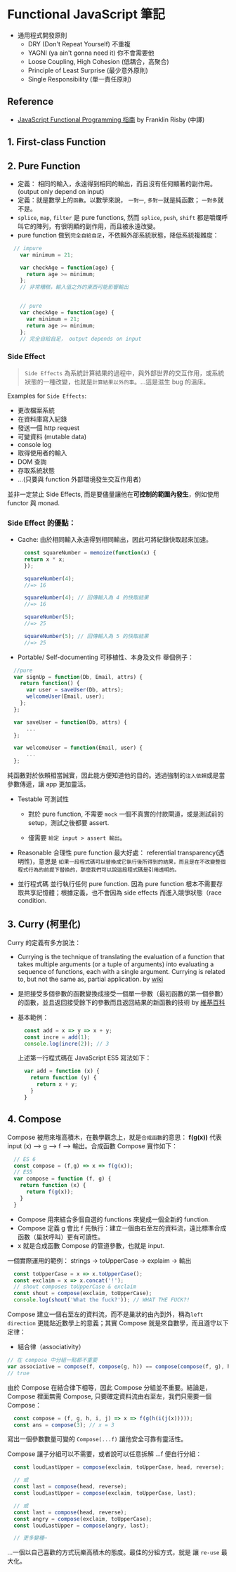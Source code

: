 # Functional JavaScript 筆記

* 通用程式開發原則
  * DRY (Don't Repeat Yourself) 不重複
  * YAGNI (ya ain't gonna need it) 你不會需要他
  * Loose Coupling, High Cohesion (低耦合，高聚合)
  * Principle of Least Surprise (最少意外原則)
  * Single Responsibility (單一責任原則)



## Reference 
  * [JavaScript Functional Programming 指南](https://jigsawye.gitbooks.io/mostly-adequate-guide/content/) by Franklin Risby (中譯)

## 1. First-class Function

## 2. Pure Function
  * 定義： 相同的輸入，永遠得到相同的輸出，而且沒有任何顯著的副作用。(output only depend on input)
  * 定義：就是數學上的``函數``。以數學來說， ``一對一``, ``多對一``就是純函數； ``一對多``就不是。
  * ``splice``, ``map``, ``filter`` 是 pure functions, 然而 ``splice``, ``push``, ``shift`` 都是嚼爛呼叫它的陣列，有很明顯的副作用，而且被永遠改變。
  * pure function 做到``完全自給自足``，不依賴外部系統狀態，降低系統複雜度：
  ```js
    // impure
      var minimum = 21;

      var checkAge = function(age) {
        return age >= minimum;
      };
      // 非常糟糕，輸入值之外的東西可能影響輸出


      // pure
      var checkAge = function(age) {
        var minimum = 21;
        return age >= minimum;
      };
      // 完全自給自足， output depends on input
  ```

### Side Effect
  > ``Side Effects`` 為系統計算結果的過程中，與外部世界的交互作用，或系統狀態的一種改變，也就是``計算結果以外的事``。...這是滋生 bug 的溫床。

Examples for ``Side Effects``:
  * 更改檔案系統
  * 在資料庫寫入紀錄
  * 發送一個 http request
  * 可變資料 (mutable data)
  * console log
  * 取得使用者的輸入
  * DOM 查詢
  * 存取系統狀態
  * ...(只要與 function 外部環境發生交互作用者)

並非一定禁止 Side Effects, 而是要儘量讓他在**可控制的範圍內發生**，例如使用 functor 與 monad.

### Side Effect 的優點：
* Cache: 由於相同輸入永遠得到相同輸出，因此可將紀錄快取起來加速。
  ```js
    const squareNumber = memoize(function(x) {
    return x * x;
    });

    squareNumber(4);
    //=> 16

    squareNumber(4); // 回傳輸入為 4 的快取結果
    //=> 16

    squareNumber(5);
    //=> 25

    squareNumber(5); // 回傳輸入為 5 的快取結果
    //=> 25
  ```
* Portable/ Self-documenting 可移植性、本身及文件
舉個例子：
```js
  //pure
  var signUp = function(Db, Email, attrs) {
    return function() {
      var user = saveUser(Db, attrs);
      welcomeUser(Email, user);
    };
  };

  var saveUser = function(Db, attrs) {
      ...
  };

  var welcomeUser = function(Email, user) {
      ...
  };
```
純函數對於依賴相當誠實，因此能方便知道他的目的。透過強制的``注入依賴``或是當參數傳遞，讓 app 更加靈活。

* Testable 可測試性

  * 對於 pure function, 不需要 ``mock`` 一個不真實的付款閘道，或是測試前的 setup，測試之後都要 assert.

  * 僅需要 ``給定 input > assert 輸出``。

* Reasonable 合理性
pure function 最大好處： referential transparency(透明性)，意思是 ``如果一段程式碼可以替換成它執行後所得到的結果，而且是在不改變整個程式行為的前提下替換的，那麼我們可以說這段程式碼是引用透明的。``

* 並行程式碼
並行執行任何 pure function. 因為 pure function 根本不需要存取共享記憶體；根據定義，也不會因為 side effects 而進入競爭狀態（race condition.

## 3. Curry (柯里化)
Curry 的定義有多方說法：
* Currying is the technique of translating the evaluation of a function that takes multiple arguments (or a tuple of arguments) into evaluating a sequence of functions, each with a single argument. Currying is related to, but not the same as, partial application. by [wiki](https://en.wikipedia.org/wiki/Currying)
* 是把接受多個參數的函數變換成接受一個單一參數（最初函數的第一個參數）的函數，並且返回接受餘下的參數而且返回結果的新函數的技術 by [維基百科](https://zh.wikipedia.org/wiki/%E6%9F%AF%E9%87%8C%E5%8C%96)

* 基本範例：
  ```js
    const add = x => y => x + y;
    const incre = add(1);
    console.log(incre(2)); // 3
  ```
  上述第一行程式碼在 JavaScript ES5 寫法如下：
  ```js
    var add = function (x) {
      return function (y) {
        return x + y;
      }
    }
  ```


## 4. Compose 
Compose 被用來堆高積木，在數學觀念上，就是``合成函數``的意思： **f(g(x))** 代表 input (x) --> g --> f --> 輸出。合成函數 Compose 實作如下：
  ```js
    // ES 6
    const compose = (f,g) => x => f(g(x)); 
    // ES5
    var compose = function (f, g) {
      return function (x) {
        return f(g(x));
      }
    }
  ```
* Compose 用來結合多個自選的 functions 來變成一個全新的 function.
* Compose 定義 g 會比 f 先執行：建立一個由右至左的資料流，遠比標準合成函數（巢狀呼叫）更有可讀性。
* x 就是合成函數 Compose 的管道參數，也就是 input.

一個實際運用的範例： strings -> toUpperCase -> explaim -> 輸出
  ```js
    const toUpperCase = x => x.toUpperCase();
    const exclaim = x => x.concat('!');
    // shout composes toUpperCase & exclaim
    const shout = compose(exclaim, toUpperCase);
    console.log(shout('What the fuck?')); // WHAT THE FUCK?!
  ```
Compose 建立一個右至左的資料流，而不是巢狀的由內到外，稱為``left direction`` 更能貼近數學上的意義；其實 Compose 就是來自數學，而且遵守以下定律：
* 結合律（associativity）
```js
// 在 compose 中分組一點都不重要
var associative = compose(f, compose(g, h)) == compose(compose(f, g), h);
// true
```
由於 Compose 在結合律下相等，因此 Compose 分組並不重要。結論是， Compose 裡面無需 Compose, 只要確定資料流由右至左，我們只需要一個 Compose：
  ```js
    const compose = (f, g, h, i, j) => x => f(g(h(i(j(x)))));
    const ans = compose(3); // x = 3
  ```
寫出一個參數數量可變的 ``Compose(...f)`` 讓他安全可靠有靈活性。

Compose 讓子分組可以不需要，或者說可以任意拆解 ...f 便自行分組：
```js
  const loudLastUpper = compose(exclaim, toUpperCase, head, reverse);

  // 或
  const last = compose(head, reverse);
  const loudLastUpper = compose(exclaim, toUpperCase, last);

  // 或
  const last = compose(head, reverse);
  const angry = compose(exclaim, toUpperCase);
  const loudLastUpper = compose(angry, last);

  // 更多變種⋯
```
...一個以自己喜歡的方式玩樂高積木的態度。最佳的分組方式，就是 讓 ``re-use`` 最大化。